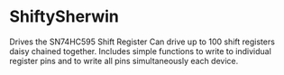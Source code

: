 # ShiftySherwin
Drives the SN74HC595 Shift Register
Can drive up to 100 shift registers daisy chained
together. Includes simple functions to write to
individual register pins and to write all pins simultaneously 
each device.
